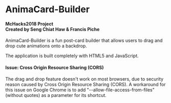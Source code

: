 # AnimaCard-Builder
#### McHacks2018 Project <br> Created by Seng Chiat Haw & Francis Piche

AnimaCard-Builder is a fun post-card builder that allows users to drag and drop cute animations onto a backdrop.

The application is built completely with HTML5 and JavaScript.

#### Issue: Cross Origin Resource Sharing (CORS)
The drag and drop feature doesn't work on most browsers, due to security reason caused by Cross Origin Resource Sharing (CORS).
A workaround for this issue on Google Chrome is to add "--allow-file-access-from-files" (without quotes) as a parameter for its shortcut.
